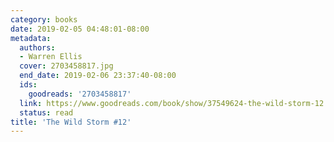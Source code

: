 ```yaml
---
category: books
date: 2019-02-05 04:48:01-08:00
metadata:
  authors:
  - Warren Ellis
  cover: 2703458817.jpg
  end_date: 2019-02-06 23:37:40-08:00
  ids:
    goodreads: '2703458817'
  link: https://www.goodreads.com/book/show/37549624-the-wild-storm-12
  status: read
title: 'The Wild Storm #12'
---
```

